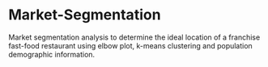 # Market-Segmentation
Market segmentation analysis to determine the ideal location of a franchise fast-food restaurant using elbow plot, k-means clustering and population demographic information.
